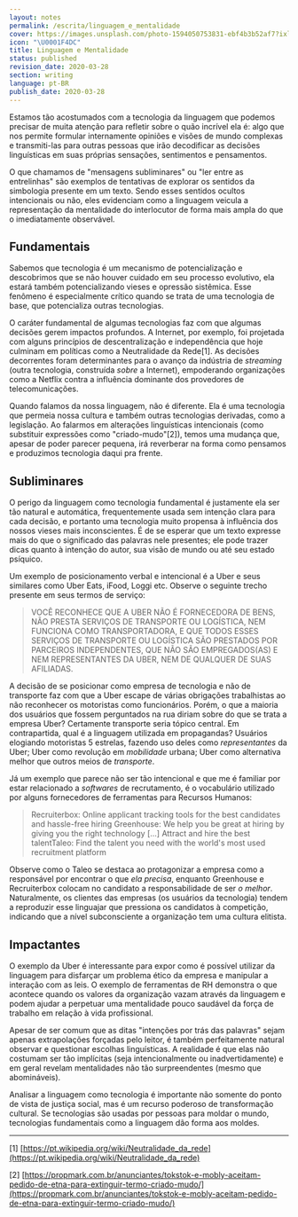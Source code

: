 ```yaml
---
layout: notes
permalink: /escrita/linguagem_e_mentalidade
cover: https://images.unsplash.com/photo-1594050753831-ebf4b3b52af7?ixlib=rb-1.2.1&q=85&fm=jpg&crop=entropy&cs=srgb&ixid=eyJhcHBfaWQiOjYzOTIxfQ
icon: "\U0001F4DC"
title: Linguagem e Mentalidade
status: published
revision_date: 2020-03-28
section: writing
language: pt-BR
publish_date: 2020-03-28
---
```




Estamos tão acostumados com a tecnologia da linguagem que podemos precisar de
muita atenção para refletir sobre o quão incrível ela é: algo que nos permite
formular internamente opiniões e visões de mundo complexas e transmiti-las para
outras pessoas que irão decodificar as decisões linguísticas em suas próprias
sensações, sentimentos e pensamentos.

O que chamamos de "mensagens subliminares" ou "ler entre as entrelinhas" são
exemplos de tentativas de explorar os sentidos da simbologia presente em um
texto. Sendo esses sentidos ocultos intencionais ou não, eles evidenciam como a
linguagem veicula a representação da mentalidade do interlocutor de forma mais
ampla do que o imediatamente observável.

## Fundamentais

Sabemos que tecnologia é um mecanismo de potencialização e descobrimos que se
não houver cuidado em seu processo evolutivo, ela estará também potencializando
vieses e opressão sistêmica. Esse fenômeno é especialmente crítico quando se
trata de uma tecnologia de base, que potencializa outras tecnologias.

O caráter fundamental de algumas tecnologias faz com que algumas decisões gerem
impactos profundos. A Internet, por exemplo, foi projetada com alguns princípios
de descentralização e independência que hoje culminam em políticas como a
Neutralidade da Rede[1]. As decisões decorrentes foram determinantes para
o avanço da indústria de _streaming_ (outra tecnologia, construída _sobre_ a
Internet), empoderando organizações como a Netflix contra a influência dominante
dos provedores de telecomunicações.

Quando falamos da nossa linguagem, não é diferente. Ela é uma tecnologia que
permeia nossa cultura e também outras tecnologias derivadas, como a legislação.
Ao falarmos em alterações linguísticas intencionais (como substituir expressões
como "criado-mudo"[2]), temos uma mudança que, apesar de poder parecer
pequena, irá reverberar na forma como pensamos e produzimos tecnologia daqui pra
frente.

## Subliminares

O perigo da linguagem como tecnologia fundamental é justamente ela ser tão
natural e automática, frequentemente usada sem intenção clara para cada decisão,
e portanto uma tecnologia muito propensa à influência dos nossos vieses mais
inconscientes. É de se esperar que um texto expresse mais do que o significado
das palavras nele presentes; ele pode trazer dicas quanto à intenção do autor,
sua visão de mundo ou até seu estado psíquico.

Um exemplo de posicionamento verbal e intencional é a Uber e seus similares como
Uber Eats, iFood, Loggi etc. Observe o seguinte trecho presente em seus termos
de serviço:

> VOCÊ RECONHECE QUE A UBER NÃO É FORNECEDORA DE BENS, NÃO PRESTA SERVIÇOS DE TRANSPORTE OU LOGÍSTICA, NEM FUNCIONA COMO TRANSPORTADORA, E QUE TODOS ESSES SERVIÇOS DE TRANSPORTE OU LOGÍSTICA SÃO PRESTADOS POR PARCEIROS INDEPENDENTES, QUE NÃO SÃO EMPREGADOS(AS) E NEM REPRESENTANTES DA UBER, NEM DE QUALQUER DE SUAS AFILIADAS.

A decisão de se posicionar como empresa de tecnologia e não de transporte faz
com que a Uber escape de várias obrigações trabalhistas ao não reconhecer os
motoristas como funcionários. Porém, o que a maioria dos usuários que fossem
perguntados na rua diriam sobre do que se trata a empresa Uber? Certamente
transporte seria tópico central. Em contrapartida, qual é a linguagem utilizada
em propagandas? Usuários elogiando motoristas 5 estrelas, fazendo uso deles como
_representantes_ da Uber; Uber como revolução em _mobilidade_ urbana; Uber como
alternativa melhor que outros meios de _transporte_.

Já um exemplo que parece não ser tão intencional e que me é familiar por estar
relacionado a _softwares_ de recrutamento, é o vocabulário utilizado por alguns
fornecedores de ferramentas para Recursos Humanos:

> Recruiterbox:
Online applicant tracking tools for the best candidates and hassle-free
hiring Greenhouse:
We help you be great at hiring by giving you the right technology [...] Attract
and hire the best talentTaleo:
Find the talent you need with the world's most used recruitment platform

Observe como o Taleo se destaca ao protagonizar a empresa como a responsável por
encontrar o que _ela precisa_, enquanto Greenhouse e Recruiterbox colocam no
candidato a responsabilidade de ser _o melhor_. Naturalmente, os clientes das
empresas (os usuários da tecnologia) tendem a reproduzir esse linguajar que
pressiona os candidatos à competição, indicando que a nível subconsciente a
organização tem uma cultura elitista.

## Impactantes

O exemplo da Uber é interessante para expor como é possível utilizar da
linguagem para disfarçar um problema ético da empresa e manipular a interação
com as leis. O exemplo de ferramentas de RH demonstra o que acontece quando os
valores da organização vazam através da linguagem e podem ajudar a perpetuar uma
mentalidade pouco saudável da força de trabalho em relação à vida profissional.

Apesar de ser comum que as ditas "intenções por trás das palavras" sejam apenas
extrapolações forçadas pelo leitor, é também perfeitamente natural observar e
questionar escolhas linguísticas. A realidade é que elas não costumam ser tão
implícitas (seja intencionalmente ou inadvertidamente) e em geral revelam
mentalidades não tão surpreendentes (mesmo que abomináveis).

Analisar a linguagem como tecnologia é importante não somente do ponto de vista
de justiça social, mas é um recurso poderoso de transformação cultural. Se
tecnologias são usadas por pessoas para moldar o mundo, tecnologias fundamentais
como a linguagem dão forma aos moldes.



------



[1] [https://pt.wikipedia.org/wiki/Neutralidade_da_rede](https://pt.wikipedia.org/wiki/Neutralidade_da_rede)

[2] [https://propmark.com.br/anunciantes/tokstok-e-mobly-aceitam-pedido-de-etna-para-extinguir-termo-criado-mudo/](https://propmark.com.br/anunciantes/tokstok-e-mobly-aceitam-pedido-de-etna-para-extinguir-termo-criado-mudo/)
